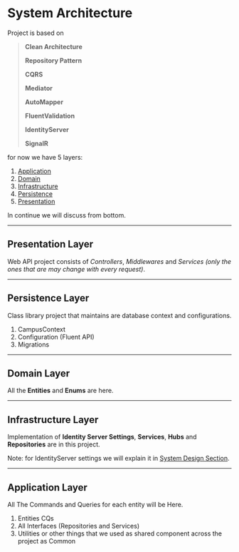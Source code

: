 # System Architecture

Project is based on 

>**Clean Architecture**
>
>**Repository Pattern**
>
>**CQRS**
>
>**Mediator**
>
> **AutoMapper**
> 
> **FluentValidation**
> 
> **IdentityServer**
> 
> **SignalR**

for now we have 5 layers:
1. [Application](#application-layer)
2. [Domain](#domain-layer) 
3. [Infrastructure](#infrastructure-layer)
4. [Persistence](#persistence-layer)
5. [Presentation](#presentation-layer)

In continue we will discuss from bottom.

---
## Presentation Layer
Web API project consists of _Controllers_, _Middlewares_ and _Services (only the ones that are may change with every request)_.

---
## Persistence Layer
Class library project that maintains are database context and configurations.
1. CampusContext
2. Configuration (Fluent API)
3. Migrations

---
## Domain Layer
All the **Entities** and **Enums** are here.

---
## Infrastructure Layer
Implementation of **Identity Server Settings**, **Services**, **Hubs** and **Repositories** are in this project.

Note: for IdentityServer settings we will explain it in [System Design Section](Design.md).

---
## Application Layer
All The Commands and Queries for each entity will be Here.
1. Entities CQs
2. All Interfaces (Repositories and Services)
3. Utilities or other things that we used as shared component across the project as Common

